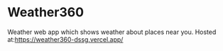 # Weather360
Weather web app which shows weather about places near you.
Hosted at:https://weather360-dssg.vercel.app/
